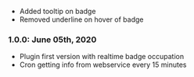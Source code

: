 * Added tooltip on badge
* Removed underline on hover of badge

### 1.0.0: June 05th, 2020
* Plugin first version with realtime badge occupation
* Cron getting info from webservice every 15 minutes